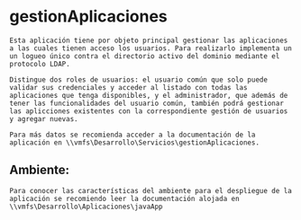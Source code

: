 # gestionAplicaciones
	Esta aplicación tiene por objeto principal gestionar las aplicaciones a las cuales tienen acceso los usuarios. Para realizarlo implementa un un logueo único contra el directorio activo del dominio mediante el protocolo LDAP.

	Distingue dos roles de usuarios: el usuario común que solo puede validar sus credenciales y acceder al listado con todas las aplicaciones que tenga disponibles, y el administrador, que además de tener las funcionalidades del usuario común, también podrá gestionar las aplicciones existentes con la correspondiente gestión de usuarios y agregar nuevas.

	Para más datos se recomienda acceder a la documentación de la aplicación en \\vmfs\Desarrollo\Servicios\gestionAplicaciones.

Ambiente:
---------

	Para conocer las características del ambiente para el despliegue de la aplicación se recomiendo leer la documentación alojada en \\vmfs\Desarrollo\Aplicaciones\javaApp
